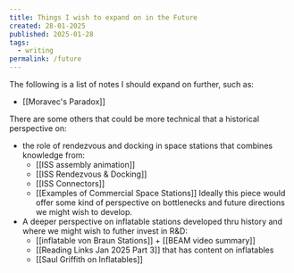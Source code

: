 ```yaml
---
title: Things I wish to expand on in the Future
created: 28-01-2025
published: 2025-01-28
tags:
  - writing
permalink: /future
---
```

The following is a list of notes I should expand on further, such as:
- [[Moravec's Paradox]]

There are some others that could be more technical that a historical perspective on:
- the role of rendezvous and docking in space stations that combines knowledge from:
	- [[ISS assembly animation]]
	- [[ISS Rendezvous & Docking]]
	- [[ISS Connectors]]
	- [[Examples of Commercial Space Stations]]
	Ideally this piece would offer some kind of perspective on bottlenecks and future directions
	we might wish to develop.
- A deeper perspective on inflatable stations developed thru history and where we might wish to futher invest in R&D:
	- [[inflatable von Braun Stations]] + [[BEAM video summary]]
	- [[Reading Links Jan 2025 Part 3]] that has content on inflatables
	- [[Saul Griffith on Inflatables]]